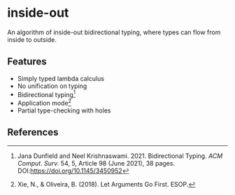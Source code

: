 # inside-out

An algorithm of inside-out bidirectional typing, where types can flow from inside to outside.

## Features

- Simply typed lambda calculus
- No unification on typing
- Bidirectional typing[^1]
- Application mode[^2]
- Partial type-checking with holes

## References

[^1]: Jana Dunfield and Neel Krishnaswami. 2021. Bidirectional Typing. <i>ACM Comput. Surv.</i> 54, 5, Article 98 (June 2021), 38 pages. DOI:https://doi.org/10.1145/3450952
[^2]: Xie, N., & Oliveira, B. (2018). Let Arguments Go First. ESOP.
